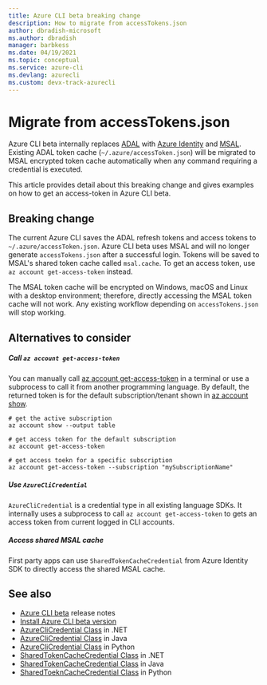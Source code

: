 ```yaml
---
title: Azure CLI beta breaking change
description: How to migrate from accessTokens.json
author: dbradish-microsoft
ms.author: dbradish
manager: barbkess
ms.date: 04/19/2021 
ms.topic: conceptual
ms.service: azure-cli
ms.devlang: azurecli
ms.custom: devx-track-azurecli
---
```

# Migrate from accessTokens.json

Azure CLI beta internally replaces [ADAL](https://github.com/AzureAD/azure-activedirectory-library-for-python) with [Azure Identity](https://github.com/Azure/azure-sdk-for-python/tree/master/sdk/identity/azure-identity) and [MSAL](https://github.com/AzureAD/microsoft-authentication-library-for-python). Existing ADAL token cache (`~/.azure/accessToken.json`) will be migrated to MSAL encrypted token cache automatically when any command requiring a credential is executed.

This article provides detail about this breaking change and gives examples on how to get an access-token in Azure CLI beta.

## Breaking change

The current Azure CLI saves the ADAL refresh tokens and access tokens to `~/.azure/accessToken.json`. Azure CLI beta uses MSAL and will no longer generate `accessTokens.json` after a successful login.  Tokens will be saved to MSAL's shared token cache called `msal.cache`.  To get an access token, use `az account get-access-token` instead. 

The MSAL token cache will be encrypted on Windows, macOS and Linux with a desktop environment; therefore, directly accessing the MSAL token cache will not work. Any existing workflow depending on `accessTokens.json` will stop working.

## Alternatives to consider

##### Call `az account get-access-token`

You can manually call [az account get-access-token](/cli/azure/account#az_account_get_access_token) in a terminal or use a subprocess to call it from another programming language. By default, the returned token is for the default subscription/tenant shown in [az account show](/cli/azure/account#az_account_show).

```azurecli
# get the active subscription
az account show --output table

# get access token for the default subscription
az account get-access-token

# get access toekn for a specific subscription
az account get-access-token --subscription "mySubscriptionName"
```

##### Use `AzureCliCredential`

`AzureCliCredential` is a credential type in all existing language SDKs. It internally uses a subprocess to call `az account get-access-token` to gets an access token from current logged in CLI accounts. 

##### Access shared MSAL cache

First party apps can use `SharedTokenCacheCredential` from Azure Identity SDK to directly access the shared MSAL cache.

## See also
* [Azure CLI beta](/cli/azure/release-notes-azure-cli?toc=%2Fcli%2Fazure%2Ftoc.json&bc=%2Fcli%2Fazure%2Fbreadcrumb%2Ftoc.json&tabs=azure-cli-beta) release notes
* [Install Azure CLI beta version](/cli/azure/install-azure-cli-beta)
* [AzureCliCredential Class](/dotnet/api/azure.identity.azureclicredential?view=azure-dotnet&preserve-view=true) in .NET
* [AzureCliCredential Class](/python/api/azure-identity/azure.identity.azureclicredential?view=azure-python&preserve-view=true) in Java
* [AzureCliCredential Class](/python/api/azure-identity/azure.identity.azureclicredential?view=azure-python&preserve-view=true) in Python
* [SharedTokenCacheCredential Class](/dotnet/api/azure.identity.sharedtokencachecredential?view=azure-dotnet&preserve-view=true) in .NET
* [SharedTokenCacheCredential Class](/java/api/com.azure.identity.sharedtokencachecredential?view=azure-java-stable&preserve-view=true) in Java
* [SharedToeknCacheCredential Class](/python/api/azure-identity/azure.identity.sharedtokencachecredential?view=azure-python&preserve-view=true) in Python
